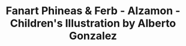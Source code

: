 ---
layout: portfolio
title: Fanart Phineas & Ferb - Alzamon - Children's Illustration by Alberto Gonzalez
categories: 
    - illustration
    - homepage
pretty_category: Illustration
pretty_title: "Fan Art: Phineas & Ferb"
permalink: /portfolio/fanart-phineas-ferb
sort_number: 19
masonryimage: /assets/images/portfolio/2019_fa_phineasAndFerb@400w.jpg
fullsizeimage: /assets/images/portfolio/2019_fa_phineasAndFerb@1500w.jpg
work_details:
    - Digital Artwork, 2019
    - "I always found the angled yet cute character design of Phineas intriguing. So here it is in fan art form."

---
